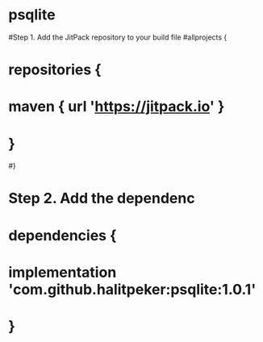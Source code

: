 # psqlite
#Step 1. Add the JitPack repository to your build file
#allprojects {
#     repositories {
#	maven { url 'https://jitpack.io' }
#     }
#}
  
#  Step 2. Add the dependenc
#  dependencies {
#      implementation 'com.github.halitpeker:psqlite:1.0.1'
#  }
